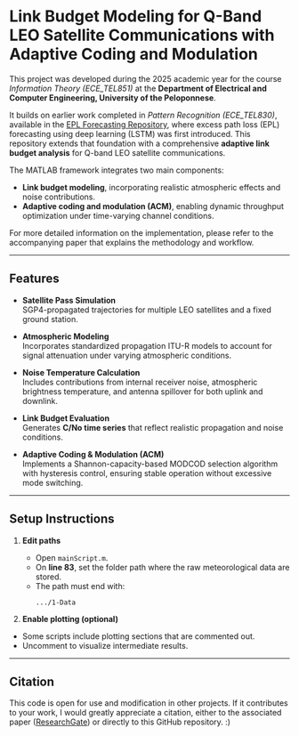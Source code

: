 # Link Budget Modeling for Q-Band LEO Satellite Communications with Adaptive Coding and Modulation

This project was developed during the 2025 academic year for the course *Information Theory (ECE_TEL851)* at the **Department of Electrical and Computer Engineering, University of the Peloponnese**.  

It builds on earlier work completed in *Pattern Recognition (ECE_TEL830)*, available in the [EPL Forecasting Repository](https://github.com/JohnZiangas/Simulation-for-Q-V-Band-Excess-Path-Loss-Forecasting-in-LEO-Satellite-Links-Using-Deep-Learning), where excess path loss (EPL) forecasting using deep learning (LSTM) was first introduced. This repository extends that foundation with a comprehensive **adaptive link budget analysis** for Q-band LEO satellite communications.


The MATLAB framework integrates two main components:
- **Link budget modeling**, incorporating realistic atmospheric effects and noise contributions.  
- **Adaptive coding and modulation (ACM)**, enabling dynamic throughput optimization under time-varying channel conditions.  

 For more detailed information on the implementation, please refer to the accompanying paper that explains the methodology and workflow.

---

## Features

- **Satellite Pass Simulation**  
  SGP4-propagated trajectories for multiple LEO satellites and a fixed ground station.

- **Atmospheric Modeling**  
  Incorporates standardized propagation ITU-R models to account for signal attenuation under varying atmospheric conditions.

- **Noise Temperature Calculation**  
  Includes contributions from internal receiver noise, atmospheric brightness temperature, and antenna spillover for both uplink and downlink.

- **Link Budget Evaluation**  
  Generates **C/No time series** that reflect realistic propagation and noise conditions.

- **Adaptive Coding & Modulation (ACM)**  
  Implements a Shannon-capacity-based MODCOD selection algorithm with hysteresis control, ensuring stable operation without excessive mode switching.  

---

##  Setup Instructions

1. **Edit paths**  
   - Open `mainScript.m`.  
   - On **line 83**, set the folder path where the raw meteorological data are stored.  
   - The path must end with:  
     ```
     .../1-Data
     ```
     
  2. **Enable plotting (optional)**  
   - Some scripts include plotting sections that are commented out.  
   - Uncomment to visualize intermediate results.

---

## Citation

This code is open for use and modification in other projects. If it contributes to your work, I would greatly appreciate a citation, either to the associated paper ([ResearchGate](https://www.researchgate.net/publication/395535793_Link_Budget_Modeling_for_Q-Band_LEO_Satellite_Communications_with_Adaptive_Coding_and_Modulation)) or directly to this GitHub repository. :)

